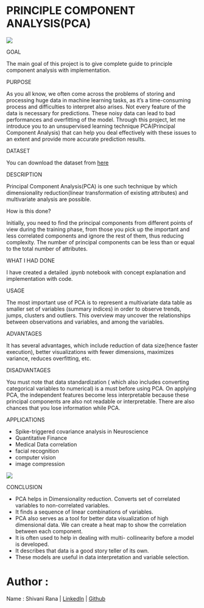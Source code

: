 # PRINCIPLE COMPONENT ANALYSIS(PCA)

![](https://www.analyticsvidhya.com/wp-content/uploads/2016/03/1-1.png)

GOAL

The main goal of this project is to give complete guide to principle component analysis with implementation.

PURPOSE

As you all know, we often come across the problems of storing and processing huge data in machine learning tasks, as it’s a time-consuming process and difficulties to interpret also arises. Not every feature of the data is necessary for predictions. These noisy data can lead to bad performances and overfitting of the model. Through this project, let me introduce you to an unsupervised learning technique PCA(Principal Component Analysis) that can help you deal effectively with these issues to an extent and provide more accurate prediction results.


DATASET 

You can download the dataset from [here](https://www.kaggle.com/uciml/breast-cancer-wisconsin-data)

DESCRIPTION

Principal Component Analysis(PCA) is one such technique by which dimensionality reduction(linear transformation of existing attributes) and multivariate analysis are possible. 

How is this done?

Initially, you need to find the principal components from different points of view during the training phase, from those you pick up the important and less correlated components and ignore the rest of them, thus reducing complexity. The number of principal components can be less than or equal to the total number of attributes.

WHAT I HAD DONE

I have created a detailed .ipynb notebook with concept explanation and implementation with code.


USAGE

The most important use of PCA is to represent a multivariate data table as smaller set of variables (summary indices) in order to observe trends, jumps, clusters and outliers. This overview may uncover the relationships between observations and variables, and among the variables.


ADVANTAGES

It has several advantages, which include reduction of data size(hence faster execution), better visualizations with fewer dimensions, maximizes variance, reduces overfitting, etc.

DISADVANTAGES

You must note that data standardization ( which also includes converting categorical variables to numerical) is a must before using PCA. On applying PCA, the independent features become less interpretable because these principal components are also not readable or interpretable. 
There are also chances that you lose information while PCA.

APPLICATIONS

- Spike-triggered covariance analysis in Neuroscience
- Quantitative Finance
- Medical Data correlation
- facial recognition
- computer vision
- image compression

![](https://iq.opengenus.org/content/images/2020/03/pca_classic.png)



CONCLUSION

- PCA helps in Dimensionality reduction. Converts set of correlated variables to non-correlated variables.
- It finds a sequence of linear combinations of variables.
- PCA also serves as a tool for better data visualization of high dimensional data. We can create a heat map to show the correlation between each component. 
- It is often used to help in dealing with multi- collinearity before a model is developed.
- It describes that data is a good story teller of its own.
- These models are useful in data interpretation and variable selection.


# Author :
Name : Shivani Rana | [LinkedIn](https://www.linkedin.com/in/shivani-rana-b833a91a3/) | [Github](https://github.com/shivani6320)



